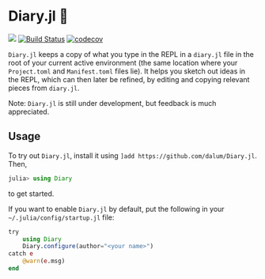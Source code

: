 # Diary.jl 📔

[![](https://img.shields.io/badge/docs-dev-blue.svg)](https://dalum.github.io/Diary.jl/dev)
[![Build Status](https://travis-ci.org/dalum/Diary.jl.svg?branch=master)](https://travis-ci.org/dalum/Diary.jl)
[![codecov](https://codecov.io/gh/dalum/Diary.jl/branch/master/graph/badge.svg)](https://codecov.io/gh/dalum/Diary.jl)

`Diary.jl` keeps a copy of what you type in the REPL in a `diary.jl` file in the root of your current active environment (the same location where your `Project.toml` and `Manifest.toml` files lie).  It helps you sketch out ideas in the REPL, which can then later be refined, by editing and copying relevant pieces from `diary.jl`.

Note: `Diary.jl` is still under development, but feedback is much appreciated.

## Usage

To try out `Diary.jl`, install it using `]add https://github.com/dalum/Diary.jl`. Then,
```julia
julia> using Diary
```
to get started.

If you want to enable `Diary.jl` by default, put the following in your `~/.julia/config/startup.jl` file:
```julia
try
    using Diary
    Diary.configure(author="<your name>")
catch e
    @warn(e.msg)
end
```
